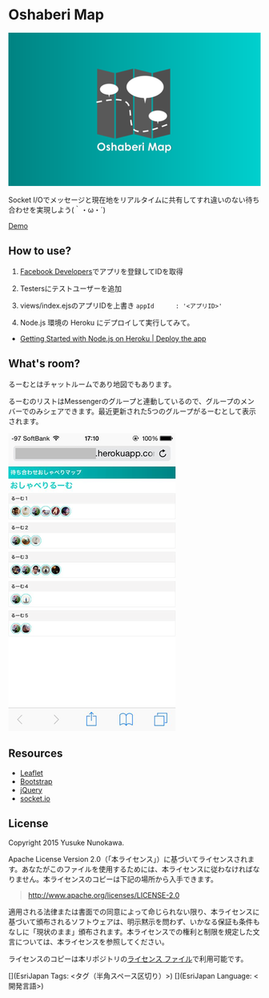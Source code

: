# Oshaberi Map

[![](readme/top.png)]()

Socket I/Oでメッセージと現在地をリアルタイムに共有してすれ違いのない待ち合わせを実現しよう(｀・ω・´)

[Demo](http://machiawase-map-demo.herokuapp.com/)

## How to use?

1. [Facebook Developers](https://developers.facebook.com/)でアプリを登録してIDを取得

1. Testersにテストユーザーを追加

1. views/index.ejsのアプリIDを上書き `appId      : '<アプリID>'`

1. Node.js 環境の Heroku にデプロイして実行してみて。


* [Getting Started with Node.js on Heroku | Deploy the app](https://devcenter.heroku.com/articles/getting-started-with-nodejs#deploy-the-app)

## What's room?

るーむとはチャットルームであり地図でもあります。

るーむのリストはMessengerのグループと連動しているので、グループのメンバーでのみシェアできます。最近更新された5つのグループがるーむとして表示されます。

[![](readme/rooms-ui.png)]()

## Resources

* [Leaflet](https://developers.arcgis.com/javascript/)
* [Bootstrap](http://getbootstrap.com/)
* [jQuery](https://jquery.com/)
* [socket.io](http://socket.io/)

## License
Copyright 2015 Yusuke Nunokawa.

Apache License Version 2.0（「本ライセンス」）に基づいてライセンスされます。あなたがこのファイルを使用するためには、本ライセンスに従わなければなりません。本ライセンスのコピーは下記の場所から入手できます。

> http://www.apache.org/licenses/LICENSE-2.0

適用される法律または書面での同意によって命じられない限り、本ライセンスに基づいて頒布されるソフトウェアは、明示黙示を問わず、いかなる保証も条件もなしに「現状のまま」頒布されます。本ライセンスでの権利と制限を規定した文言については、本ライセンスを参照してください。

ライセンスのコピーは本リポジトリの[ライセンス ファイル](./LICENSE)で利用可能です。

[](EsriJapan Tags: <タグ（半角スペース区切り）>)
[](EsriJapan Language: <開発言語>)
